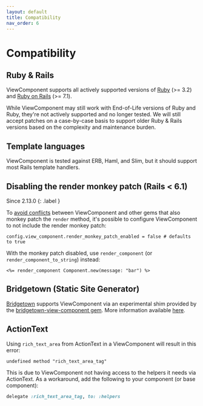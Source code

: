 ```yaml
---
layout: default
title: Compatibility
nav_order: 6
---
```


# Compatibility

## Ruby & Rails

ViewComponent supports all actively supported versions of [Ruby](https://endoflife.date/ruby) (>= 3.2) and [Ruby on Rails](https://endoflife.date/rails) (>= 7.1).

While ViewComponent may still work with End-of-Life versions of Ruby and Ruby, they're not actively supported and no longer tested. We will still accept patches on a case-by-case basis to support older Ruby & Rails versions based on the complexity and maintenance burden.

## Template languages

ViewComponent is tested against ERB, Haml, and Slim, but it should support most Rails template handlers.

## Disabling the render monkey patch (Rails < 6.1)

Since 2.13.0
{: .label }

To [avoid conflicts](https://github.com/viewcomponent/view_component/issues/288) between ViewComponent and other gems that also monkey patch the `render` method, it's possible to configure ViewComponent to not include the render monkey patch:

`config.view_component.render_monkey_patch_enabled = false # defaults to true`

With the monkey patch disabled, use `render_component` (or  `render_component_to_string`) instead:

```erb
<%= render_component Component.new(message: "bar") %>
```

## Bridgetown (Static Site Generator)

[Bridgetown](https://www.bridgetownrb.com/) supports ViewComponent via an experimental shim provided by the [bridgetown-view-component gem](https://github.com/bridgetownrb/bridgetown-view-component). More information available [here](https://www.bridgetownrb.com/docs/components/ruby#need-compatibility-with-rails-try-viewcomponent-experimental).

## ActionText

Using `rich_text_area` from ActionText in a ViewComponent will result in this error:

`undefined method "rich_text_area_tag"`

This is due to ViewComponent not having access to the helpers it needs via ActionText. As a workaround, add the following to your component (or base component):

```ruby
delegate :rich_text_area_tag, to: :helpers
```
